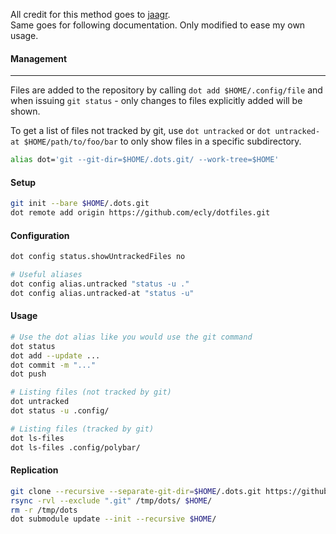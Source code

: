 All credit for this method goes to [jaagr](https://github.com/jaagr/dots/blob/master/README.md).  
Same goes for following documentation. Only modified to ease my own usage.

#### Management
---------------------------------
Files are added to the repository by calling `dot add $HOME/.config/file` and when
issuing `git status` - only changes to files explicitly added will be shown.

To get a list of files not tracked by git, use `dot untracked` or `dot untracked-at $HOME/path/to/foo/bar`
to only show files in a specific subdirectory.

~~~ sh
alias dot='git --git-dir=$HOME/.dots.git/ --work-tree=$HOME'
~~~

#### Setup
~~~ sh
git init --bare $HOME/.dots.git
dot remote add origin https://github.com/ecly/dotfiles.git
~~~

#### Configuration
~~~ sh
dot config status.showUntrackedFiles no

# Useful aliases
dot config alias.untracked "status -u ."
dot config alias.untracked-at "status -u"
~~~

#### Usage
~~~ sh
# Use the dot alias like you would use the git command
dot status
dot add --update ...
dot commit -m "..."
dot push

# Listing files (not tracked by git)
dot untracked
dot status -u .config/

# Listing files (tracked by git)
dot ls-files
dot ls-files .config/polybar/
~~~

#### Replication
~~~ sh
git clone --recursive --separate-git-dir=$HOME/.dots.git https://github.com/ecly/dotfiles.git /tmp/dots
rsync -rvl --exclude ".git" /tmp/dots/ $HOME/
rm -r /tmp/dots
dot submodule update --init --recursive $HOME/
~~~
